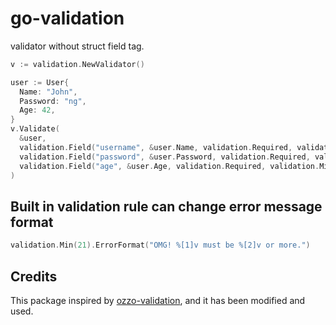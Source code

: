# go-validation

validator without struct field tag.

```go
v := validation.NewValidator()

user := User{
  Name: "John",
  Password: "ng",
  Age: 42,
}
v.Validate(
  &user,
  validation.Field("username", &user.Name, validation.Required, validation.StringMaxLength(16)),
  validation.Field("password", &user.Password, validation.Required, validation.StringLength(8, 64)),
  validation.Field("age", &user.Age, validation.Required, validation.Min(21)),
)
```

## Built in validation rule can change error message format

```go
validation.Min(21).ErrorFormat("OMG! %[1]v must be %[2]v or more.")
```

## Credits

This package inspired by [ozzo-validation](https://github.com/go-ozzo/ozzo-validation), and it has been modified and used.


